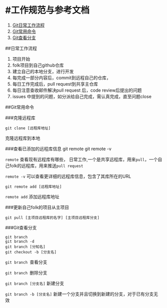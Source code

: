 #工作规范与参考文档
==================
 
1. [Git日常工作流程](#日常工作流程)
2. [Git常用命令](#常用命令)
3. [Git查看分支](#查看分支)









##日常工作流程

1. 项目开始
2. folk项目到自己github仓库
3. 建立自己的本地分支，进行开发
4. 每完成一部分内容后，commit到远程自己的仓库，
5. 每日工作完成后，pull request到共享主仓库
6. 每日注意查收邮件解决pull request 后，code review后提出的问题
7. issues 中提到的问题，如分派给自己完成，需认真完成，直至问题close


##Git常用命令

###克隆远程库

    git clone [远程库地址]

克隆远程库到本地


###查看已添加的远程库信息
    git remote 
    git remote -v

`remote` 查看现有远程库有哪些，
日常工作,一个是共享远程库，用来`pull`，一个自己folk的远程库，用来推送`pull request`

`remote -v` 可以查看更详细的远程库信息，包含了其库所在的URL

    git remote add [远程库地址]

`remote add` 添加远程库地址

###更新自己folk的项目从主项目

    git pull [主项目远程库的名字] [主项目远程库分支]

###Git查看分支

    git branch 
    git branch -d
    git branch [分知名]
    git checkout -b [分支名]
`git branch `查看分支

`git branch `删除分支

`git branch [分支名]` 新建分支

`git branch -b [分支名]` 新建一个分支并且切换到新建的分支，对于已有分支无效












